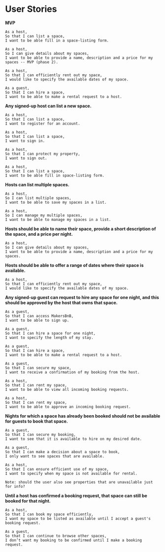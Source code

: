 # User Stories

**MVP**

```
As a host,
So that I can list a space,
I want to be able fill in a space-listing form.

As a host,
So I can give details about my spaces,
I want to be able to provide a name, description and a price for my spaces -- MVP (phase 2).

As a host,
So that I can efficiently rent out my space,
I would like to specify the available dates of my space.

As a guest,
So that I can hire a space,
I want to be able to make a rental request to a host.
```

**Any signed-up host can list a new space.**

```
As a host,
So that I can list a space,
I want to register for an account.

As a host,
So that I can list a space,
I want to sign in.

As a host,
So that I can protect my property,
I want to sign out.

As a host,
So that I can list a space,
I want to be able fill in space-listing form.
```

**Hosts can list multiple spaces.**

```
As a host,
So I can list multiple spaces,
I want to be able to save my spaces in a list.

As a host,
So I can manage my multiple spaces,
I want to be able to manage my spaces in a list.
```

**Hosts should be able to name their space, provide a short description of the space, and a price per night.**

```
As a host,
So I can give details about my spaces,
I want to be able to provide a name, description and a price for my spaces.
```

**Hosts should be able to offer a range of dates where their space is available.**

```
As a host,
So that I can efficiently rent out my space,
I would like to specify the available dates of my space.
```

**Any signed-up guest can request to hire any space for one night, and this should be approved by the host that owns that space.**

```
As a guest,
So that I can access MakersBnB,
I want to be able to sign up.

As a guest,
So that I can hire a space for one night,
I want to specify the length of my stay.

As a guest,
So that I can hire a space,
I want to be able to make a rental request to a host.

As a guest,
So that I can secure my space,
I want to receive a confirmation of my booking from the host.

As a host,
So that I can rent my space,
I want to be able to view all incoming booking requests.

As a host,
So that I can rent my space,
I want to be able to approve an incoming booking request.
```

**Nights for which a space has already been booked should not be available for guests to book that space.**

```
As a guest,
So that I can secure my booking,
I want to see that it is available to hire on my desired date.

As a guest,
So that I can make a decision about a space to book,
I only want to see spaces that are available.

As a host,
So that I can ensure efficient use of my space,
I want to specify when my space is not available for rental.

Note: should the user also see properties that are unavailable just for info?
```

**Until a host has confirmed a booking request, that space can still be booked for that night.**

```
As a host,
So that I can book my space efficiently,
I want my space to be listed as available until I accept a guest's booking request.

As a guest,
So that I can continue to browse other spaces,
I don’t want my booking to be confirmed until I make a booking request.
```
